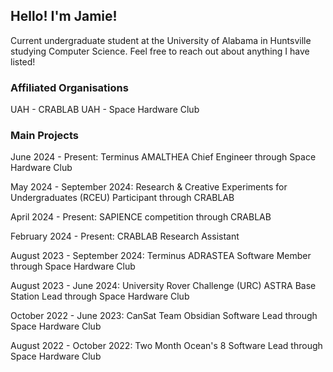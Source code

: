 ## Hello! I'm Jamie!
Current undergraduate student at the University of Alabama in Huntsville studying Computer Science. Feel free to reach out about anything I have listed!

### Affiliated Organisations
UAH - CRABLAB
UAH - Space Hardware Club

### Main Projects
June 2024 - Present: Terminus AMALTHEA Chief Engineer through Space Hardware Club

May 2024 - September 2024: Research & Creative Experiments for Undergraduates (RCEU) Participant through CRABLAB

April 2024 - Present: SAPIENCE competition through CRABLAB

February 2024 - Present: CRABLAB Research Assistant

August 2023 - September 2024: Terminus ADRASTEA Software Member through Space Hardware Club

August 2023 - June 2024: University Rover Challenge (URC) ASTRA Base Station Lead through Space Hardware Club

October 2022 - June 2023: CanSat Team Obsidian Software Lead through Space Hardware Club

August 2022 - October 2022: Two Month Ocean's 8 Software Lead through Space Hardware Club
